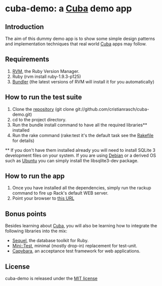 cuba-demo: a [Cuba](http://cuba.is/) demo app
=============================================

Introduction
------------
The aim of this dummy demo app is to show some simple design patterns and implementation techniques that real world [Cuba](http://cuba.is/) apps may follow.

Requirements
------------
1. [RVM](https://rvm.io//), the Ruby Version Manager.
2. Ruby (rvm install ruby-1.9.3-p125)
3. [Bundler](http://gembundler.com/) (the latest versions of RVM will install it for you automatically)

How to run the test suite
-------------------------
1. Clone the [repository](git://github.com/cristianrasch/cuba-demo.git) (git clone git://github.com/cristianrasch/cuba-demo.git)
2. cd to the project directory.
3. Run the bundle install command to have all the required libraries** installed
4. Run the rake command (rake:test it's the default task see the [Rakefile](https://github.com/cristianrasch/cuba-demo/blob/master/Rakefile) for details)

** If you don't have them installed already you will need to install SQLite 3 development files on your system. If you are using [Debian](http://www.debian.org/) or a derived OS such as [Ubuntu](http://www.ubuntu.com) you can simply install the libsqlite3-dev package.

How to run the app
------------------
1. Once you have installed all the dependencies, simply run the rackup command to fire up Rack's default WEB server.
2. Point your browser to [this URL](http://localhost:9292/)

Bonus points
------------
Besides learning about [Cuba](http://cuba.is/), you will also be learning how to integrate the following libraries into the mix:

* [Sequel](http://sequel.rubyforge.org/), the database toolkit for Ruby.
* [Mini::Test](http://www.ruby-doc.org/stdlib-1.9.3/libdoc/minitest/unit/rdoc/MiniTest.html), minimal (mostly drop-in) replacement for test-unit.
* [Capybara](https://github.com/jnicklas/capybara), an acceptance test framework for web applications.

License
-------
cuba-demo is released under the [MIT license](www.opensource.org/licenses/MIT)
